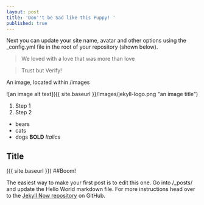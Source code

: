 ```yaml
---
layout: post
title: 'Don''t be Sad like this Puppy! '
published: true
---
```


Next you can update your site name, avatar and other options using the _config.yml file in the root of your repository (shown below).


> We loved with a love that was more than love

> Trust but Verify!

An image, located within /images

![an image alt text]({{ site.baseurl }}/images/jekyll-logo.png "an image title")

1. Step 1
2. Step 2 

- bears
- cats
- dogs
**BOLD**
_Italics_ 

## Title

({{ site.baseurl }})
##Boom!

The easiest way to make your first post is to edit this one. Go into /_posts/ and update the Hello World markdown file. For more instructions head over to the [Jekyll Now repository](https://github.com/barryclark/jekyll-now) on GitHub.
